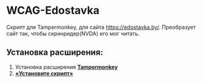 # WCAG-Edostavka

Скрипт для Tampermonkey, для сайта https://edostavka.by/. Преобразует сайт так, чтобы скринридер(NVDA) его мог читать.

## Установка расширения:
1. Установка расширения **[Tampermonkey](https://www.tampermonkey.net/)**
2. **[«Установите скрипт»](https://github.com/AnDsergey13/WCAG-Edostavka/raw/master/main.user.js)**
